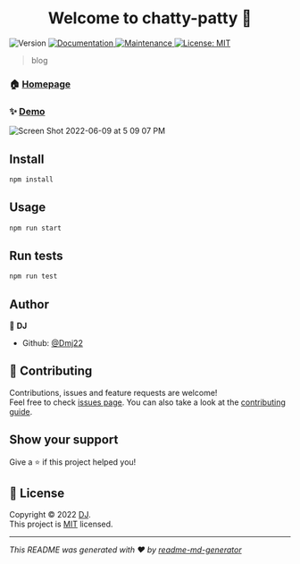 <h1 align="center">Welcome to chatty-patty 👋</h1>
<p>
  <img alt="Version" src="https://img.shields.io/badge/version-1.0.0-blue.svg?cacheSeconds=2592000" />
  <a href="https://tailwindcss.com/" target="_blank">
    <img alt="Documentation" src="https://img.shields.io/badge/documentation-yes-brightgreen.svg" />
  </a>
  <a href="https://github.com/Dmj22/Chatty-Patty-/graphs/commit-activity" target="_blank">
    <img alt="Maintenance" src="https://img.shields.io/badge/Maintained%3F-yes-green.svg" />
  </a>
  <a href="https://github.com/Dmj22/Chatty-Patty-/blob/master/LICENSE" target="_blank">
    <img alt="License: MIT" src="https://img.shields.io/github/license/Dmj22/chatty-patty" />
  </a>
</p>

> blog

### 🏠 [Homepage](https://github.com/Dmj22/Chatty-Patty-#readme)

### ✨ [Demo](https://chatty-patty.herokuapp.com/)
![Screen Shot 2022-06-09 at 5 09 07 PM](https://user-images.githubusercontent.com/98237579/172944906-2ee033a2-1a84-455b-97dd-733edbd365c6.png)

## Install

```sh
npm install
```

## Usage

```sh
npm run start
```

## Run tests

```sh
npm run test
```

## Author

👤 **DJ**

* Github: [@Dmj22](https://github.com/Dmj22)

## 🤝 Contributing

Contributions, issues and feature requests are welcome!<br />Feel free to check [issues page](https://github.com/Dmj22/Chatty-Patty-/issues). You can also take a look at the [contributing guide](https://github.com/Dmj22/Chatty-Patty-/blob/master/CONTRIBUTING.md).

## Show your support

Give a ⭐️ if this project helped you!

## 📝 License

Copyright © 2022 [DJ](https://github.com/Dmj22).<br />
This project is [MIT](https://github.com/Dmj22/Chatty-Patty-/blob/master/LICENSE) licensed.

***
_This README was generated with ❤️ by [readme-md-generator](https://github.com/kefranabg/readme-md-generator)_

